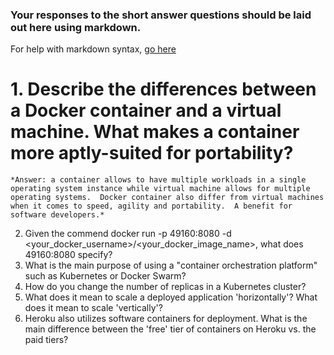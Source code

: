 ### Your responses to the short answer questions should be laid out here using markdown.

For help with markdown syntax, [go here](https://github.com/adam-p/markdown-here/wiki/Markdown-Cheatsheet)

# 1.  Describe the differences between a Docker container and a virtual machine. What makes a container more aptly-suited for portability?
    *Answer: a container allows to have multiple workloads in a single operating system instance while virtual machine allows for multiple operating systems.  Docker container also differ from virtual machines when it comes to speed, agility and portability.  A benefit for software developers.*

2.  Given the commend docker run -p 49160:8080 -d <your_docker_username>/<your_docker_image_name>, what does 49160:8080 specify?
3.  What is the main purpose of using a "container orchestration platform" such as Kubernetes or Docker Swarm?
4.  How do you change the number of replicas in a Kubernetes cluster?
5.  What does it mean to scale a deployed application 'horizontally'? What does it mean to scale 'vertically'?
6.  Heroku also utilizes software containers for deployment. What is the main difference between the 'free' tier of containers on Heroku vs. the paid tiers?